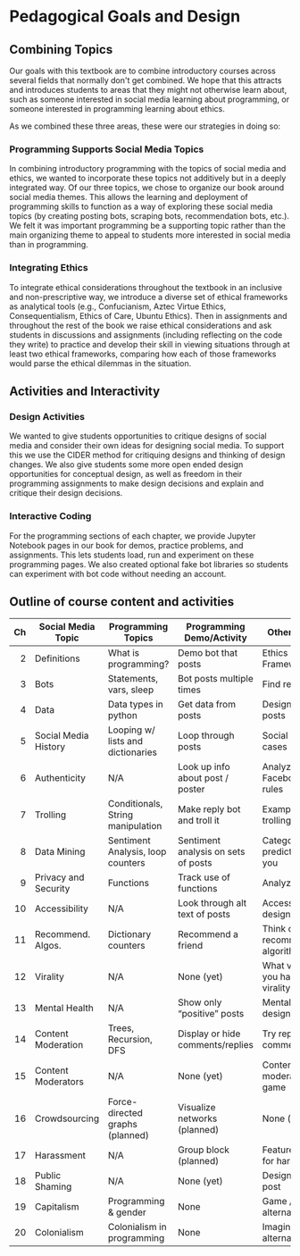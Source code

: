 # Pedagogical Goals and Design

## Combining Topics

Our goals with this textbook are to combine introductory courses across several fields that normally don't get combined. We hope that this attracts and introduces students to areas that they might not otherwise learn about, such as someone interested in social media learning about programming, or someone interested in programming learning about ethics.

As we combined these three areas, these were our strategies in doing so:

### Programming Supports Social Media Topics
In combining introductory programming with the topics of social media and ethics, we wanted to incorporate these topics not additively but in a deeply integrated way. Of our three topics, we chose to organize our book around social media themes. This allows the learning and deployment of programming skills to function as a way of exploring these social media topics (by creating posting bots, scraping bots, recommendation bots, etc.). We felt it was important programming be a supporting topic rather than the main organizing theme to appeal to students more interested in social media than in programming.


### Integrating Ethics
To integrate ethical considerations throughout the textbook in an inclusive and non-prescriptive way, we introduce a diverse set of ethical frameworks as analytical tools (e.g., Confucianism, Aztec Virtue Ethics, Consequentialism, Ethics of Care, Ubuntu Ethics). Then in assignments and throughout the rest of the book we raise ethical considerations and ask students in discussions and assignments (including reflecting on the code they write) to practice and develop their skill in viewing situations through at least two ethical frameworks, comparing how each of those frameworks would parse the ethical dilemmas in the situation.


## Activities and Interactivity

### Design Activities
We wanted to give students opportunities to critique designs of social media and consider their own ideas for designing social media. To support this we use the CIDER method for critiquing designs and thinking of design changes. We also give students some more open ended design opportunities for conceptual design, as well as freedom in their programming assignments to make design decisions and explain and critique their design decisions.


### Interactive Coding
For the programming sections of each chapter, we provide Jupyter Notebook pages in our book for demos, practice problems, and assignments. This lets students load, run and experiment on these programming pages. We also created optional fake bot libraries so students can experiment with bot code without needing an account.

## Outline of course content and activities
<table class="table table-bordered table-hover table-condensed">
<thead><tr><th title="Field #1">Ch</th>
<th title="Field #2">Social Media Topic</th>
<th title="Field #3">Programming Topics</th>
<th title="Field #4">Programming Demo/Activity</th>
<th title="Field #5">Other Activity</th>
</tr></thead>
<tbody><tr>
<td align="right">2</td>
<td>Definitions</td>
<td>What is programming?</td>
<td>Demo bot that posts</td>
<td>Ethics Frameworks</td>
</tr>
<tr>
<td align="right">3</td>
<td>Bots</td>
<td>Statements, vars, sleep</td>
<td>Bot posts multiple times</td>
<td>Find real bots</td>
</tr>
<tr>
<td align="right">4</td>
<td>Data</td>
<td>Data types in python</td>
<td>Get data from posts</td>
<td>Design a view of posts</td>
</tr>
<tr>
<td align="right">5</td>
<td>Social Media History</td>
<td>Looping w/ lists and dictionaries</td>
<td>Loop through posts</td>
<td>Social media use cases</td>
</tr>
<tr>
<td align="right">6</td>
<td>Authenticity</td>
<td>N/A</td>
<td>Look up info about post / poster</td>
<td>Analyze Facebook name rules</td>
</tr>
<tr>
<td align="right">7</td>
<td>Trolling</td>
<td>Conditionals, String manipulation</td>
<td>Make reply bot and troll it</td>
<td>Examples of trolling</td>
</tr>
<tr>
<td align="right">8</td>
<td>Data Mining</td>
<td>Sentiment Analysis, loop counters</td>
<td>Sentiment analysis on sets of posts</td>
<td>Categories predicted for you</td>
</tr>
<tr>
<td align="right">9</td>
<td>Privacy and Security</td>
<td>Functions</td>
<td>Track use of functions</td>
<td>Analyze GDPR</td>
</tr>
<tr>
<td align="right">10</td>
<td>Accessibility</td>
<td>N/A</td>
<td>Look through alt text of posts</td>
<td>Accessible design analysis</td>
</tr>
<tr>
<td align="right">11</td>
<td>Recommend. Algos.</td>
<td>Dictionary counters</td>
<td>Recommend a friend</td>
<td>Think of recommendation algorithms</td>
</tr>
<tr>
<td align="right">12</td>
<td>Virality</td>
<td>N/A</td>
<td>None (yet)</td>
<td>What values do you have for virality?</td>
</tr>
<tr>
<td align="right">13</td>
<td>Mental Health</td>
<td>N/A</td>
<td>Show only “positive” posts</td>
<td>Mental health design analysis</td>
</tr>
<tr>
<td align="right">14</td>
<td>Content Moderation</td>
<td>Trees, Recursion, DFS</td>
<td>Display or hide comments/replies</td>
<td>Try reporting a comment</td>
</tr>
<tr>
<td align="right">15</td>
<td>Content Moderators</td>
<td>N/A</td>
<td>None (yet)</td>
<td>Content moderation game</td>
</tr>
<tr>
<td align="right">16</td>
<td>Crowdsourcing</td>
<td>Force-directed graphs (planned)</td>
<td>Visualize networks (planned)</td>
<td>None (yet)</td>
</tr>
<tr>
<td align="right">17</td>
<td>Harassment</td>
<td>N/A</td>
<td>Group block (planned)</td>
<td>Features used for harassment</td>
</tr>
<tr>
<td align="right">18</td>
<td>Public Shaming</td>
<td>N/A</td>
<td>None (yet)</td>
<td>Design retract post</td>
</tr>
<tr>
<td align="right">19</td>
<td>Capitalism</td>
<td>Programming &amp; gender</td>
<td>None</td>
<td>Game / Imagine alternatives</td>
</tr>
<tr>
<td align="right">20</td>
<td>Colonialism</td>
<td>Colonialism in programming</td>
<td>None</td>
<td>Imagine alternatives</td>
</tr>
</tbody></table>